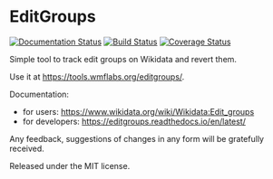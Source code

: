 EditGroups
==========

[![Documentation Status](https://readthedocs.org/projects/editgroups/badge/?version=latest)](https://editgroups.readthedocs.io/en/latest/?badge=latest) [![Build Status](https://travis-ci.org/Wikidata/editgroups.svg?branch=master)](https://travis-ci.org/Wikidata/editgroups) [![Coverage Status](https://coveralls.io/repos/github/Wikidata/editgroups/badge.svg?branch=master)](https://coveralls.io/github/Wikidata/editgroups?branch=master)

Simple tool to track edit groups on Wikidata and revert them.

Use it at https://tools.wmflabs.org/editgroups/.

Documentation:
* for users: https://www.wikidata.org/wiki/Wikidata:Edit_groups
* for developers: https://editgroups.readthedocs.io/en/latest/

Any feedback, suggestions of changes in any form will be gratefully received.

Released under the MIT license.
